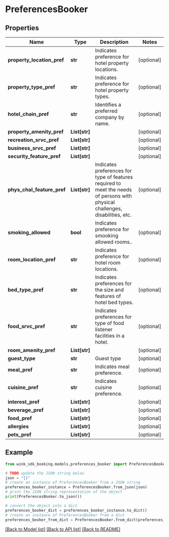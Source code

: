 # PreferencesBooker


## Properties

Name | Type | Description | Notes
------------ | ------------- | ------------- | -------------
**property_location_pref** | **str** | Indicates preference for hotel property locations. | [optional] 
**property_type_pref** | **str** | Indicates preference for hotel property types. | [optional] 
**hotel_chain_pref** | **str** | Identifies a preferred company by name. | [optional] 
**property_amenity_pref** | **List[str]** |  | [optional] 
**recreation_srvc_pref** | **List[str]** |  | [optional] 
**business_srvc_pref** | **List[str]** |  | [optional] 
**security_feature_pref** | **List[str]** |  | [optional] 
**phys_chal_feature_pref** | **List[str]** | Indicates preferences for type of features required to meet the needs of persons with physical challenges, disabilities, etc. | [optional] 
**smoking_allowed** | **bool** | Indicates preference for smooking allowed rooms.. | [optional] 
**room_location_pref** | **str** | Indicates preference for hotel room locations. | [optional] 
**bed_type_pref** | **str** | Indicates preferences for the size and features of hotel bed types. | [optional] 
**food_srvc_pref** | **str** | Indicates preferences for type of food listener facilities in a hotel. | [optional] 
**room_amenity_pref** | **List[str]** |  | [optional] 
**guest_type** | **str** | Guest type | [optional] 
**meal_pref** | **str** | Indicates meal preference. | [optional] 
**cuisine_pref** | **str** | Indicates cuisine preference. | [optional] 
**interest_pref** | **List[str]** |  | [optional] 
**beverage_pref** | **List[str]** |  | [optional] 
**food_pref** | **List[str]** |  | [optional] 
**allergies** | **List[str]** |  | [optional] 
**pets_pref** | **List[str]** |  | [optional] 

## Example

```python
from wink_sdk_booking.models.preferences_booker import PreferencesBooker

# TODO update the JSON string below
json = "{}"
# create an instance of PreferencesBooker from a JSON string
preferences_booker_instance = PreferencesBooker.from_json(json)
# print the JSON string representation of the object
print(PreferencesBooker.to_json())

# convert the object into a dict
preferences_booker_dict = preferences_booker_instance.to_dict()
# create an instance of PreferencesBooker from a dict
preferences_booker_from_dict = PreferencesBooker.from_dict(preferences_booker_dict)
```
[[Back to Model list]](../README.md#documentation-for-models) [[Back to API list]](../README.md#documentation-for-api-endpoints) [[Back to README]](../README.md)


